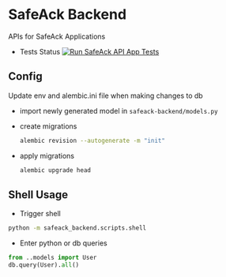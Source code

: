 # SafeAck Backend

APIs for SafeAck Applications

* Tests Status [![Run SafeAck API App Tests](https://github.com/SafeAck/backend/actions/workflows/python-package.yml/badge.svg)](https://github.com/SafeAck/backend/actions/workflows/python-package.yml)


## Config

Update env and alembic.ini file when making changes to db

-   import newly generated model in `safeack-backend/models.py`

-   create migrations

    ```bash
    alembic revision --autogenerate -m "init"
    ```

-   apply migrations

    ```bash
    alembic upgrade head
    ```

## Shell Usage

-   Trigger shell

```bash
python -m safeack_backend.scripts.shell
```

-   Enter python or db queries

```python
from ..models import User
db.query(User).all()
```
